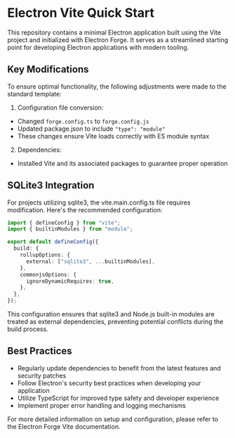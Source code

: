 # Electron Vite Quick Start

This repository contains a minimal Electron application built using the Vite project and initialized with Electron Forge. It serves as a streamlined starting point for developing Electron applications with modern tooling.

## Key Modifications

To ensure optimal functionality, the following adjustments were made to the standard template:

1. Configuration file conversion:

- Changed `forge.config.ts` to `forge.config.js`
- Updated package.json to include `"type": "module"`
- These changes ensure Vite loads correctly with ES module syntax

2. Dependencies:

- Installed Vite and its associated packages to guarantee proper operation

## SQLite3 Integration

For projects utilizing sqlite3, the vite.main.config.ts file requires modification. Here's the recommended configuration:

```ts
import { defineConfig } from "vite";
import { builtinModules } from "module";

export default defineConfig({
  build: {
    rollupOptions: {
      external: ["sqlite3", ...builtinModules],
    },
    commonjsOptions: {
      ignoreDynamicRequires: true,
    },
  },
});
```

This configuration ensures that sqlite3 and Node.js built-in modules are treated as external dependencies, preventing potential conflicts during the build process.

## Best Practices

- Regularly update dependencies to benefit from the latest features and security patches
- Follow Electron's security best practices when developing your application
- Utilize TypeScript for improved type safety and developer experience
- Implement proper error handling and logging mechanisms

For more detailed information on setup and configuration, please refer to the Electron Forge Vite documentation.
